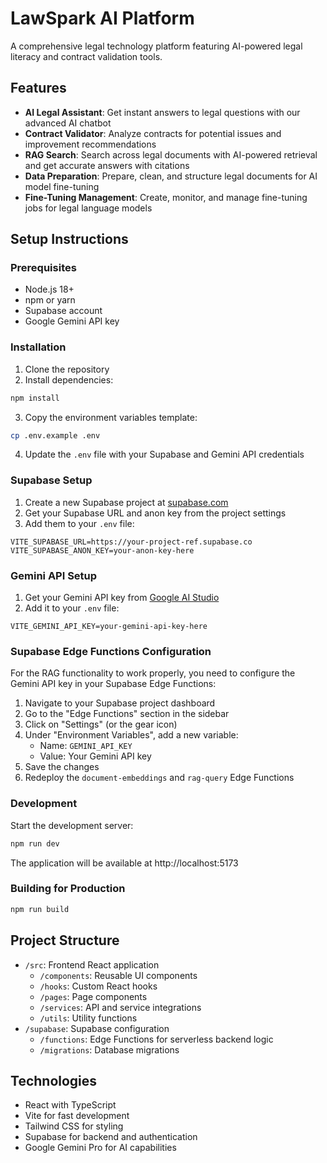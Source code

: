 # LawSpark AI Platform

A comprehensive legal technology platform featuring AI-powered legal literacy and contract validation tools.

## Features

- **AI Legal Assistant**: Get instant answers to legal questions with our advanced AI chatbot
- **Contract Validator**: Analyze contracts for potential issues and improvement recommendations
- **RAG Search**: Search across legal documents with AI-powered retrieval and get accurate answers with citations
- **Data Preparation**: Prepare, clean, and structure legal documents for AI model fine-tuning
- **Fine-Tuning Management**: Create, monitor, and manage fine-tuning jobs for legal language models

## Setup Instructions

### Prerequisites

- Node.js 18+
- npm or yarn
- Supabase account
- Google Gemini API key

### Installation

1. Clone the repository
2. Install dependencies:

```bash
npm install
```

3. Copy the environment variables template:

```bash
cp .env.example .env
```

4. Update the `.env` file with your Supabase and Gemini API credentials

### Supabase Setup

1. Create a new Supabase project at [supabase.com](https://supabase.com)
2. Get your Supabase URL and anon key from the project settings
3. Add them to your `.env` file:

```
VITE_SUPABASE_URL=https://your-project-ref.supabase.co
VITE_SUPABASE_ANON_KEY=your-anon-key-here
```

### Gemini API Setup

1. Get your Gemini API key from [Google AI Studio](https://makersuite.google.com/app/apikey)
2. Add it to your `.env` file:

```
VITE_GEMINI_API_KEY=your-gemini-api-key-here
```

### Supabase Edge Functions Configuration

For the RAG functionality to work properly, you need to configure the Gemini API key in your Supabase Edge Functions:

1. Navigate to your Supabase project dashboard
2. Go to the "Edge Functions" section in the sidebar
3. Click on "Settings" (or the gear icon)
4. Under "Environment Variables", add a new variable:
   - Name: `GEMINI_API_KEY`
   - Value: Your Gemini API key
5. Save the changes
6. Redeploy the `document-embeddings` and `rag-query` Edge Functions

### Development

Start the development server:

```bash
npm run dev
```

The application will be available at http://localhost:5173

### Building for Production

```bash
npm run build
```

## Project Structure

- `/src`: Frontend React application
  - `/components`: Reusable UI components
  - `/hooks`: Custom React hooks
  - `/pages`: Page components
  - `/services`: API and service integrations
  - `/utils`: Utility functions
- `/supabase`: Supabase configuration
  - `/functions`: Edge Functions for serverless backend logic
  - `/migrations`: Database migrations

## Technologies

- React with TypeScript
- Vite for fast development
- Tailwind CSS for styling
- Supabase for backend and authentication
- Google Gemini Pro for AI capabilities